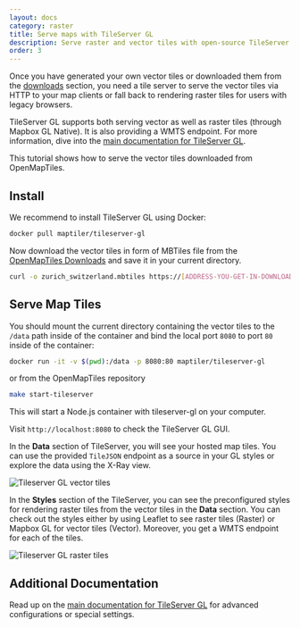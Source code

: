 ```yaml
---
layout: docs
category: raster
title: Serve maps with TileServer GL
description: Serve raster and vector tiles with open-source TileServer GL
order: 3
---
```


Once you have generated your own vector tiles or downloaded them from the [downloads](http://openmaptiles.org/downloads) section, you need a tile server to serve the vector tiles via HTTP to your map clients or fall back to rendering raster tiles for users with legacy browsers.

TileServer GL supports both serving vector as well as raster tiles (through Mapbox GL Native). It is also providing a WMTS endpoint. For more information, dive into the [main documentation for TileServer GL](https://tileserver.readthedocs.io/en/latest/).

This tutorial shows how to serve the vector tiles downloaded from OpenMapTiles.

## Install

We recommend to install TileServer GL using Docker:

```bash
docker pull maptiler/tileserver-gl
```

Now download the vector tiles in form of MBTiles file from the [OpenMapTiles Downloads](https://data.maptiler.com/downloads/) and save it in your current directory.

```bash
curl -o zurich_switzerland.mbtiles https://[ADDRESS-YOU-GET-IN-DOWNLOADS]
```

## Serve Map Tiles

You should mount the current directory containing the vector tiles to the `/data` path inside of the container and bind the local port `8080` to port `80` inside of the container:

```bash
docker run -it -v $(pwd):/data -p 8080:80 maptiler/tileserver-gl
```

or from the OpenMapTiles repository

```bash
make start-tileserver
```

This will start a Node.js container with tileserver-gl on your computer.

Visit `http://localhost:8080` to check the TileServer GL GUI.

In the **Data** section of TileServer, you will see your hosted map tiles. You can use the provided `TileJSON` endpoint as a source in your GL styles or explore the data using the X-Ray view.

![Tileserver GL vector tiles](/media/tileserver_gl_vector_tiles.png)

In the **Styles** section of the TileServer, you can see the preconfigured styles for rendering raster tiles from the vector tiles in the **Data** section. You can check out the styles either by using Leaflet to see raster tiles (Raster) or Mapbox GL for vector tiles (Vector). Moreover, you get a WMTS endpoint for each of the tiles.

![Tileserver GL raster tiles](/media/tileserver_gl_styles.png)

## Additional Documentation

Read up on the [main documentation for TileServer GL](https://tileserver.readthedocs.io/en/latest/) for advanced configurations or special settings.

